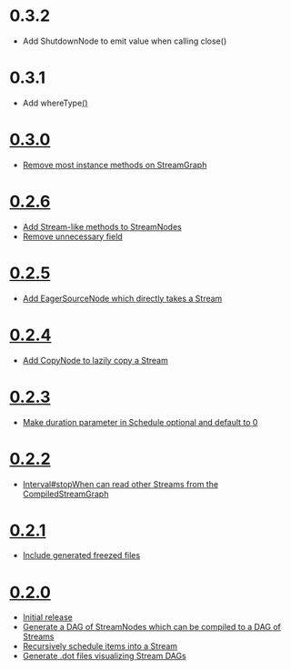 0.3.2
=====
* Add ShutdownNode to emit value when calling close()

0.3.1
=====
* Add whereType<U>()

0.3.0
=====
* Remove most instance methods on StreamGraph

0.2.6
=====
* Add Stream-like methods to StreamNodes
* Remove unnecessary field

0.2.5
=====
* Add EagerSourceNode which directly takes a Stream

0.2.4
=====
* Add CopyNode to lazily copy a Stream

0.2.3
=====
* Make duration parameter in Schedule optional and default to 0

0.2.2
=====
* Interval#stopWhen can read other Streams from the CompiledStreamGraph

0.2.1
=====
* Include generated freezed files

0.2.0
=====
* Initial release
* Generate a DAG of StreamNodes which can be compiled to a DAG of Streams
* Recursively schedule items into a Stream
* Generate .dot files visualizing Stream DAGs
